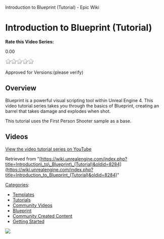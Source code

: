 Introduction to Blueprint (Tutorial) - Epic Wiki                    

Introduction to Blueprint (Tutorial)
====================================

**Rate this Video Series:**

0.00

![](/extensions/VoteNY/images/star_off.gif)![](/extensions/VoteNY/images/star_off.gif)![](/extensions/VoteNY/images/star_off.gif)![](/extensions/VoteNY/images/star_off.gif)![](/extensions/VoteNY/images/star_off.gif)

Approved for Versions:(please verify)

Overview
--------

Blueprint is a powerful visual scripting tool within Unreal Engine 4. This video tutorial series takes you through the basics of Blueprint, creating an barrel that takes damage and explodes when shot.

This tutorial uses the First Person Shooter sample as a base.

Videos
------

[View the video tutorial series on YouTube](https://www.youtube.com/watch?v=6-ZwY4RDaPQ&list=PLzV6_6F25KSAp043xf_LkzkTu2eV0a8R7)

Retrieved from "[https://wiki.unrealengine.com/index.php?title=Introduction\_to\_Blueprint\_(Tutorial)&oldid=8284](https://wiki.unrealengine.com/index.php?title=Introduction_to_Blueprint_(Tutorial)&oldid=8284)"

[Categories](/Special:Categories "Special:Categories"):

*   [Templates](/Category:Templates "Category:Templates")
*   [Tutorials](/Category:Tutorials "Category:Tutorials")
*   [Community Videos](/Category:Community_Videos "Category:Community Videos")
*   [Blueprint](/Category:Blueprint "Category:Blueprint")
*   [Community Created Content](/Category:Community_Created_Content "Category:Community Created Content")
*   [Getting Started](/Category:Getting_Started "Category:Getting Started")

  ![](https://tracking.unrealengine.com/track.png)